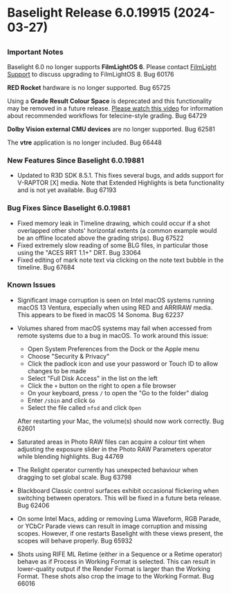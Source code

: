 # Baselight Release 6.0.19915 (2024-03-27)

##

### Important Notes

Baselight 6.0 no longer supports **FilmLightOS 6**. Please contact [FilmLight Support](mailto:baselight-support@filmlight.ltd.uk) to discuss upgrading to FilmLightOS 8. Bug 60176

**RED Rocket** hardware is no longer supported. Bug 65725

Using a **Grade Result Colour Space** is deprecated and this functionality may be removed in a future release. [Please watch this video](https://filmlight.ltd.uk/graderesult) for information about recommended workflows for telecine-style grading. Bug 64729

**Dolby Vision external CMU devices** are no longer supported. Bug 62581

The **vtre** application is no longer included. Bug 66448

### New Features Since Baselight 6.0.19881

* Updated to R3D SDK 8.5.1. This fixes several bugs, and adds support for V-RAPTOR \[X] media. Note that Extended Highlights is beta functionality and is not yet available. Bug 67193

### Bug Fixes Since Baselight 6.0.19881

* Fixed memory leak in Timeline drawing, which could occur if a shot overlapped other shots' horizontal extents (a common example would be an offline located above the grading strips). Bug 67522
* Fixed extremely slow reading of some BLG files, in particular those using the "ACES RRT 1.1+" DRT. Bug 33064
* Fixed editing of mark note text via clicking on the note text bubble in the timeline. Bug 67684

### Known Issues

* Significant image corruption is seen on Intel macOS systems running macOS 13 Ventura, especially when using RED and ARRIRAW media. This appears to be fixed in macOS 14 Sonoma. Bug 62237
*   Volumes shared from macOS systems may fail when accessed from remote systems due to a bug in macOS. To work around this issue:

    * Open System Preferences from the Dock or the Apple menu
    * Choose "Security & Privacy"
    * Click the padlock icon and use your password or Touch ID to allow changes to be made
    * Select "Full Disk Access" in the list on the left
    * Click the `+` button on the right to open a file browser
    * On your keyboard, press `/` to open the "Go to the folder" dialog
    * Enter `/sbin` and click `Go`
    * Select the file called `nfsd` and click `Open`

    After restarting your Mac, the volume(s) should now work correctly. Bug 62601
* Saturated areas in Photo RAW files can acquire a colour tint when adjusting the exposure slider in the Photo RAW Parameters operator while blending highlights. Bug 44769
* The Relight operator currently has unexpected behaviour when dragging to set global scale. Bug 63798
* Blackboard Classic control surfaces exhibit occasional flickering when switching between operators. This will be fixed in a future beta release. Bug 62406
* On some Intel Macs, adding or removing Luma Waveform, RGB Parade, or YCbCr Parade views can result in image corruption and missing scopes. However, if one restarts Baselight with these views present, the scopes will behave properly. Bug 65932
* Shots using RIFE ML Retime (either in a Sequence or a Retime operator) behave as if Process in Working Format is selected. This can result in lower-quality output if the Render Format is larger than the Working Format. These shots also crop the image to the Working Format. Bug 66016
